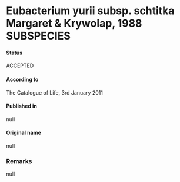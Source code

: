 # Eubacterium yurii subsp. schtitka Margaret & Krywolap, 1988 SUBSPECIES

#### Status
ACCEPTED

#### According to
The Catalogue of Life, 3rd January 2011

#### Published in
null

#### Original name
null

### Remarks
null